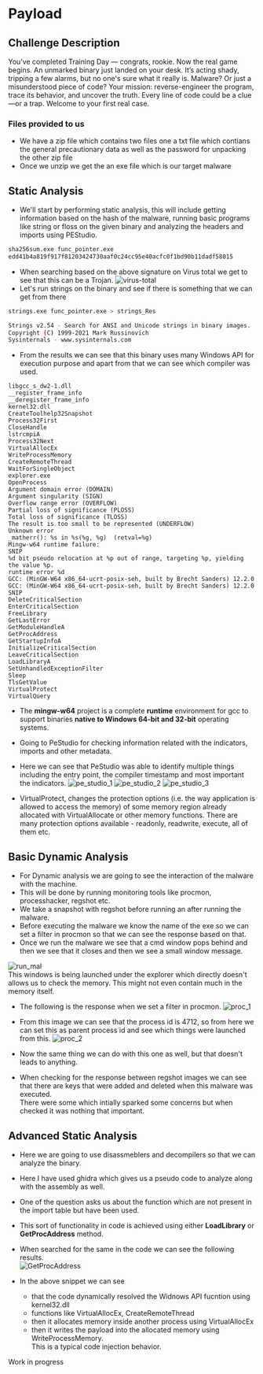 # Payload

## Challenge Description
You’ve completed Training Day — congrats, rookie. Now the real game begins. An unmarked binary just landed on your desk. It’s acting shady, tripping a few alarms, but no one's sure what it really is. Malware? Or just a misunderstood piece of code? Your mission: reverse-engineer the program, trace its behavior, and uncover the truth. Every line of code could be a clue—or a trap. Welcome to your first real case.

### Files provided to us
- We have a zip file which contains two files one a txt file which contians the general precautionary data as well as the password for unpacking the other zip file
- Once we unzip we get the an exe file which is our target malware

## Static Analysis
- We'll start by performing static analysis, this will include getting information based on the hash of the malware, running basic programs like string or floss on the given binary and analyzing the headers and imports using PEStudio.

```sh
sha256sum.exe func_pointer.exe
edd41b4a819f917f81203424730aaf0c24cc95e40acfc0f1bd90b11dadf58015
```
- When searching based on the above signature on Virus total we get to see that this can be a Trojan.
![virus-total](virus-total-res.png)
- Let's run strings on the binary and see if there is something that we can get from there
```sh
strings.exe func_pointer.exe > strings_Res

Strings v2.54 - Search for ANSI and Unicode strings in binary images.
Copyright (C) 1999-2021 Mark Russinovich
Sysinternals - www.sysinternals.com
```
- From the results we can see that this binary uses many Windows API for execution purpose and apart from that we can see which compiler was used.
```
libgcc_s_dw2-1.dll
__register_frame_info
__deregister_frame_info
kernel32.dll
CreateToolhelp32Snapshot
Process32First
CloseHandle
lstrcmpiA
Process32Next
VirtualAllocEx
WriteProcessMemory
CreateRemoteThread
WaitForSingleObject
explorer.exe
OpenProcess
Argument domain error (DOMAIN)
Argument singularity (SIGN)
Overflow range error (OVERFLOW)
Partial loss of significance (PLOSS)
Total loss of significance (TLOSS)
The result is too small to be represented (UNDERFLOW)
Unknown error
_matherr(): %s in %s(%g, %g)  (retval=%g)
Mingw-w64 runtime failure:
SNIP
%d bit pseudo relocation at %p out of range, targeting %p, yielding the value %p.
runtime error %d
GCC: (MinGW-W64 x86_64-ucrt-posix-seh, built by Brecht Sanders) 12.2.0
GCC: (MinGW-W64 x86_64-ucrt-posix-seh, built by Brecht Sanders) 12.2.0
SNIP
DeleteCriticalSection
EnterCriticalSection
FreeLibrary
GetLastError
GetModuleHandleA
GetProcAddress
GetStartupInfoA
InitializeCriticalSection
LeaveCriticalSection
LoadLibraryA
SetUnhandledExceptionFilter
Sleep
TlsGetValue
VirtualProtect
VirtualQuery
```
- The **mingw-w64** project is a complete **runtime** environment for gcc to support binaries **native to Windows 64-bit and 32-bit** operating systems.
- Going to PeStudio for checking information related with the indicators, imports and other metadata.
- Here we can see that PeStudio was able to identify multiple things including the entry point, the compiler timestamp and most important the indicators.
![pe_studio_1](pe_studio_1.png)
![pe_studio_2](pe_studio_2.png)
![pe_studio_3](pe_studio_3.png)

- VirtualProtect, changes the protection options (i.e. the way application is allowed to access the memory) of some memory region already allocated with VirtualAllocate or other memory functions. There are many protection options available - readonly, readwrite, execute, all of them etc.

## Basic Dynamic Analysis
- For Dynamic analysis we are going to see the interaction of the malware with the machine.
- This will be done by running monitoring tools like procmon, processhacker, regshot etc.
- We take a snapshot with regshot before running an after running the malware.
- Before executing the malware we know the name of the exe so we can set a filter in procmon so that we can see the response based on that.
- Once we run the malware we see that a cmd window pops behind and then we see that it closes and then we see a small window message.

![run_mal](response_while_running_malware.png)\
This windows is being launched under the explorer which directly doesn't allows us to check the memory. This might not even contain much in the memory itself.


- The following is the response when we set a filter in procmon.
![proc_1](proc_mon_1.png)

- From this image we can see that the process id is 4712, so from here we can set this as parent process id and see which things were launched from this.
![proc_2](proc_mon_2.png)

- Now the same thing we can do with this one as well, but that doesn't leads to anything.

- When checking for the response between regshot images we can see that there are keys that were added and deleted when this malware was executed.\
There were some which intially sparked some concerns but when checked it was nothing that important.


## Advanced Static Analysis
- Here we are going to use disassmeblers and decompilers so that we can analyze the binary.
- Here I have used ghidra which gives us a pseudo code to analyze along with the assembly as well.
- One of the question asks us about the function which are not present in the import table but have been used.
- This sort of functionality in code is achieved using either **LoadLibrary** or **GetProcAddress** method.
- When searched for the same in the code we can see the following results.\
![GetProcAddress](GetProcAddress.png)

- In the above snippet we can see 
    - that the code dynamically resolved the Widnows API fucntion using kernel32.dll
    - functions like VirtualAllocEx, CreateRemoteThread
    - then it allocates memory inside another process using VirtualAllocEx
    - then it writes the payload into the allocated memory using WriteProcessMemory.\
    This is a typical code injection behavior.

Work in progress
